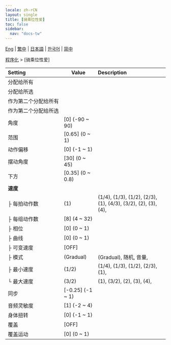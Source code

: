 ```yaml
---
locale: zh-rCN
layout: single
title: [骑乘位性爱]
toc: false
sidebar:
  nav: "docs-tw"
---
```

[Eng](/dancexr/menu/2025.4/motion/cowgirl_sex) | [繁中](/tw/dancexr/menu/2025.4/motion/cowgirl_sex) | [日本語](/jp/dancexr/menu/2025.4/motion/cowgirl_sex) | [한국어](/kr/dancexr/menu/2025.4/motion/cowgirl_sex) | [简中](/zh/dancexr/menu/2025.4/motion/cowgirl_sex)

[程序化](../menu#程序化) > [骑乘位性爱]



| Setting | Value | Description |
| :--- | --- | :--- |
|<nobr>分配给所有</nobr>|| 
|<nobr>分配给所选</nobr>|| 
|<nobr>作为第二个分配给所有</nobr>|| 
|<nobr>作为第二个分配给所选</nobr>|| 
|<nobr>角度</nobr>| [0] (-90 ~ 90) | 
|<nobr>范围</nobr>| [0.65] (0 ~ 1) | 
|<nobr>动作偏移</nobr>| [0] (-1 ~ 1) | 
|<nobr>摆动角度</nobr>| [30] (0 ~ 45) | 
|<nobr>下方</nobr>| [0.35] (0 ~ 0.8) | 
|<nobr>**速度**</nobr>| | 
|<nobr>├&nbsp;每拍动作数</nobr>| (1) | (1/4), (1/3), (1/2), (2/3), (1), (4/3), (3/2), (2), (3), (4), 
|<nobr>├&nbsp;每组动作数</nobr>| [8] (4 ~ 32) | 
|<nobr>├&nbsp;相位</nobr>| [0] (0 ~ 1) | 
|<nobr>├&nbsp;曲线</nobr>| [0] (0 ~ 1) | 
|<nobr>├&nbsp;可变速度</nobr>| [OFF] | 
|<nobr>├&nbsp;模式</nobr>| (Gradual) | (Gradual), 随机, 音量, 
|<nobr>├&nbsp;最小速度</nobr>| (1/2) | (1/4), (1/3), (1/2), (2/3), (1), 
|<nobr>└&nbsp;最大速度</nobr>| (3/2) | (1), (3/2), (2), (3), (4), 
|<nobr>同步</nobr>| [-0.25] (-1 ~ 1) | 
|<nobr>音频灵敏度</nobr>| [1] (-2 ~ 4) | 
|<nobr>身体扭转</nobr>| [0] (-1 ~ 1) | 
|<nobr>覆盖</nobr>| [OFF] | 
|<nobr>覆盖运动</nobr>| [0] (0 ~ 1) | 
